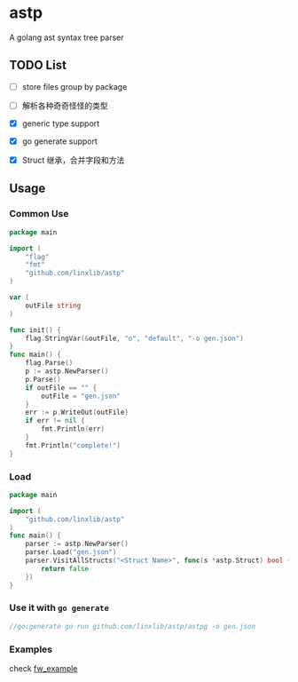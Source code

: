 # astp
A golang ast syntax tree parser


## TODO List

- [ ] store files group by package 
- [ ] 解析各种奇奇怪怪的类型
- [x] generic type support
- [x] go generate support
- [x] Struct 继承，合并字段和方法


## Usage

### Common Use
```go
package main

import (
	"flag"
	"fmt"
	"github.com/linxlib/astp"
)

var (
	outFile string
)

func init() {
	flag.StringVar(&outFile, "o", "default", "-o gen.json")
}
func main() {
	flag.Parse()
	p := astp.NewParser()
	p.Parse()
	if outFile == "" {
		outFile = "gen.json"
	}
	err := p.WriteOut(outFile)
	if err != nil {
		fmt.Println(err)
	}
	fmt.Println("complete!")
}
```

### Load

```go
package main

import (
	"github.com/linxlib/astp"
)
func main() {
    parser := astp.NewParser()
    parser.Load("gen.json")
    parser.VisitAllStructs("<Struct Name>", func(s *astp.Struct) bool {
		return false
	})
}
```

### Use it with `go generate`

```go
//go:generate go run github.com/linxlib/astp/astpg -o gen.json
```

### Examples

check [fw_example](github.com/linxlib/fw_example)